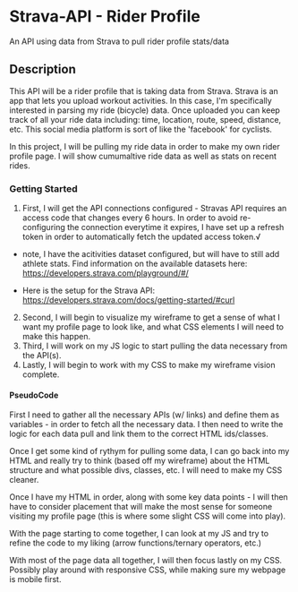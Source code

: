 # Strava-API - Rider Profile

An API using data from Strava to pull rider profile stats/data

## Description

This API will be a rider profile that is taking data from Strava. Strava is an app that lets you upload workout activities. In this case, I'm specifically interested in parsing my ride (bicycle) data. Once uploaded you can keep track of all your ride data including: time, location, route, speed, distance, etc. This social media platform is sort of like the 'facebook' for cyclists.

In this project, I will be pulling my ride data in order to make my own rider profile page. I will show cumumaltive ride data as well as stats on recent rides.

### Getting Started

1. First, I will get the API connections configured - Stravas API requires an access code that changes every 6 hours. In order to avoid re-configuring the connection everytime it expires, I have set up a refresh token in order to automatically fetch the updated access token.√ 
 
 - note, I have the acitivities dataset configured, but will have to still add athlete stats. Find information on the available datasets here: https://developers.strava.com/playground/#/

 - Here is the setup for the Strava API: https://developers.strava.com/docs/getting-started/#curl 
2. Second, I will begin to visualize my wireframe to get a sense of what I want my profile page to look like, and what CSS elements I will need to make this happen.
3. Third, I will work on my JS logic to start pulling the data necessary from the API(s).
4. Lastly, I will begin to work with my CSS to make my wireframe vision complete.

#### PseudoCode

First I need to gather all the necessary APIs (w/ links) and define them as variables - in order to fetch all the necessary data.
I then need to write the logic for each data pull and link them to the correct HTML ids/classes.

Once I get some kind of rythym for pulling some data, I can go back into my HTML and really try to think (based off my wireframe) about the HTML structure and what possible divs, classes, etc. I will need to make my CSS cleaner.

Once I have my HTML in order, along with some key data points - I will then have to consider placement that will make the most sense for someone visiting my profile page (this is where some slight CSS will come into play).

With the page starting to come together, I can look at my JS and try to refine the code to my liking (arrow functions/ternary operators, etc.)

With most of the page data all together, I will then focus lastly on my CSS. Possibly play around with responsive CSS, while making sure my webpage is mobile first.